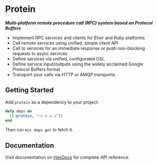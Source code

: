 # Protein

***Multi-platform remote procedure call (RPC) system based on Protocol Buffers***

- Implement RPC services and clients for Elixir and Ruby platforms
- Call remote services using unified, simple client API
- Call to services for an immediate response or push non-blocking requests to async services
- Define services via unified, configurable DSL
- Define service input/outputs using the widely acclaimed Google Protocol Buffers format
- Transport your calls via HTTP or AMQP transports

## Getting Started

Add `protein` as a dependency to your project:

```elixir
defp deps do
  [{:protein, "~> x.x.x"}]
end
```

Then run `mix deps.get` to fetch it.

## Documentation

Visit documentation on [HexDocs](https://hexdocs.pm/protein) for complete API reference.

